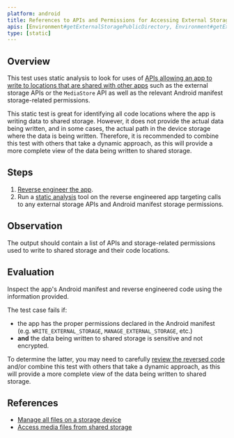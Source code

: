 ```yaml
---
platform: android
title: References to APIs and Permissions for Accessing External Storage
apis: [Environment#getExternalStoragePublicDirectory, Environment#getExternalStorageDirectory, Environment#getExternalFilesDir, Environment#getExternalCacheDir, MediaStore, WRITE_EXTERNAL_STORAGE, MANAGE_EXTERNAL_STORAGE]
type: [static]
---
```


## Overview

This test uses static analysis to look for uses of [APIs allowing an app to write to locations that are shared with other apps](../../../../../Document/0x05d-Testing-Data-Storage.md#external-storage) such as the external storage APIs or the `MediaStore` API as well as the relevant Android manifest storage-related permissions.

This static test is great for identifying all code locations where the app is writing data to shared storage. However, it does not provide the actual data being written, and in some cases, the actual path in the device storage where the data is being written. Therefore, it is recommended to combine this test with others that take a dynamic approach, as this will provide a more complete view of the data being written to shared storage.

## Steps

1. [Reverse engineer the app](../../../../../techniques/android/MASTG-TECH-0017.md).
2. Run a [static analysis](../../../../../techniques/android/MASTG-TECH-0014.md) tool on the reverse engineered app targeting calls to any external storage APIs and Android manifest storage permissions.

## Observation

The output should contain a list of APIs and storage-related permissions used to write to shared storage and their code locations.

## Evaluation

Inspect the app's Android manifest and reverse engineered code using the information provided.

The test case fails if:

- the app has the proper permissions declared in the Android manifest (e.g. `WRITE_EXTERNAL_STORAGE`, `MANAGE_EXTERNAL_STORAGE`, etc.)
- **and** the data being written to shared storage is sensitive and not encrypted.

To determine the latter, you may need to carefully [review the reversed code](../../../../../techniques/android/MASTG-TECH-0023.md) and/or combine this test with others that take a dynamic approach, as this will provide a more complete view of the data being written to shared storage.

## References

- [Manage all files on a storage device](https://developer.android.com/training/data-storage/manage-all-files)
- [Access media files from shared storage](https://developer.android.com/training/data-storage/shared/media)
